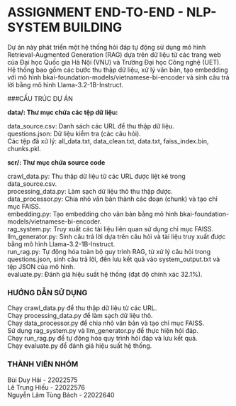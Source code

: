# ASSIGNMENT END-TO-END - NLP-SYSTEM BUILDING  
Dự án này phát triển một hệ thống hỏi đáp tự động sử dụng mô hình Retrieval-Augmented Generation (RAG) dựa trên dữ liệu từ các trang web của Đại học Quốc gia Hà Nội (VNU) và Trường Đại học Công nghệ (UET). Hệ thống bao gồm các bước thu thập dữ liệu, xử lý văn bản, tạo embedding với mô hình bkai-foundation-models/vietnamese-bi-encoder và sinh câu trả lời bằng mô hình Llama-3.2-1B-Instruct.  

###CẤU TRÚC DỰ ÁN  

**data/: Thư mục chứa các tệp dữ liệu:**

data_source.csv: Danh sách các URL để thu thập dữ liệu.  
questions.json: Dữ liệu kiểm tra (các câu hỏi).  
Các tệp đã xử lý: all_data.txt, data_clean.txt, data.txt, faiss_index.bin, chunks.pkl.  


**scr/: Thư mục chứa source code**

crawl_data.py: Thu thập dữ liệu từ các URL được liệt kê trong data_source.csv.  
processing_data.py: Làm sạch dữ liệu thô thu thập được.  
data_processor.py: Chia nhỏ văn bản thành các đoạn (chunk) và tạo chỉ mục FAISS.  
embedding.py: Tạo embedding cho văn bản bằng mô hình bkai-foundation-models/vietnamese-bi-encoder.  
rag_system.py: Truy xuất các tài liệu liên quan sử dụng chỉ mục FAISS.  
llm_generator.py: Sinh câu trả lời dựa trên câu hỏi và tài liệu truy xuất được bằng mô hình Llama-3.2-1B-Instruct.  
run_rag.py: Tự động hóa toàn bộ quy trình RAG, từ xử lý câu hỏi trong questions.json, sinh câu trả lời, đến lưu kết quả vào system_output.txt và tệp JSON của mô hình.  
evaluate.py: Đánh giá hiệu suất hệ thống (đạt độ chính xác 32.1%).  



### HƯỚNG DẪN SỬ DỤNG

Chạy crawl_data.py để thu thập dữ liệu từ các URL.  
Chạy processing_data.py để làm sạch dữ liệu thô.  
Chạy data_processor.py để chia nhỏ văn bản và tạo chỉ mục FAISS.  
Sử dụng rag_system.py và llm_generator.py để thực hiện hỏi đáp.  
Chạy run_rag.py để tự động hóa quy trình hỏi đáp và lưu kết quả.  
Chạy evaluate.py để đánh giá hiệu suất hệ thống.  

### THÀNH VIÊN NHÓM

Bùi Duy Hải - 22022575  
Lê Trung Hiếu - 22022576  
Nguyễn Lâm Tùng Bách - 22022640  
